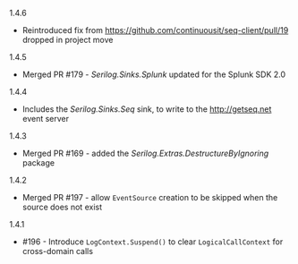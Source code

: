 1.4.6
 * Reintroduced fix from https://github.com/continuousit/seq-client/pull/19 dropped in project move

1.4.5
 * Merged PR #179 - _Serilog.Sinks.Splunk_ updated for the Splunk SDK 2.0

1.4.4
  * Includes the _Serilog.Sinks.Seq_ sink, to write to the http://getseq.net event server

1.4.3
  * Merged PR #169 - added the _Serilog.Extras.DestructureByIgnoring_ package

1.4.2
  * Merged PR #197 - allow `EventSource` creation to be skipped when the source does not exist

1.4.1
  * #196 - Introduce `LogContext.Suspend()` to clear `LogicalCallContext` for cross-domain calls
